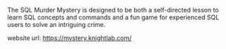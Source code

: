 The SQL Murder Mystery is designed to be both a self-directed lesson to learn SQL concepts and commands and a fun game for experienced SQL users to solve an intriguing crime. 

website url:
https://mystery.knightlab.com/
